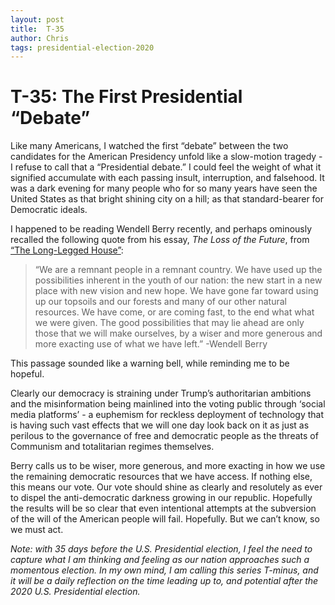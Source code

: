 ```yaml
---
layout: post
title:  T-35
author: Chris
tags: presidential-election-2020
---
```


# T-35: The First Presidential “Debate”   

Like many Americans, I watched the first “debate” between the two candidates for the American Presidency unfold like a slow-motion tragedy - I refuse to call that a “Presidential debate.” I could feel the weight of what it signified accumulate with each passing insult, interruption, and falsehood. It was a dark evening for many people who for so many years have seen the United States as that bright shining city on a hill; as that standard-bearer for Democratic ideals.

I happened to be reading Wendell Berry recently, and perhaps ominously recalled the following quote from his essay, _The Loss of the Future_, from [“The Long-Legged House”][1]:
> “We are a remnant people in a remnant country. We have used up the possibilities inherent in the youth of our nation: the new start in a new place with new vision and new hope. We have gone far toward using up our topsoils and our forests and many of our other natural resources. We have come, or are coming fast, to the end what what we were given. The good possibilities that may lie ahead are only those that we will make ourselves, by a wiser and more generous and more exacting use of what we have left.”
> -Wendell Berry

This passage sounded like a warning bell, while reminding me to be hopeful. 

Clearly our democracy is straining under Trump’s authoritarian ambitions and the misinformation being mainlined into the voting public through ‘social media platforms’ - a euphemism for reckless deployment of technology that is having such vast effects that we will one day look back on it as just as perilous to the governance of free and democratic people as the threats of Communism and totalitarian regimes themselves.

Berry calls us to be wiser, more generous, and more exacting in how we use the remaining democratic resources that we have access. If nothing else, this means our vote. Our vote should shine as clearly and resolutely as ever to dispel the anti-democratic darkness growing in our republic. Hopefully the results will be so clear that even intentional attempts at the subversion of the will of the American people will fail. Hopefully. But we can’t know, so we must act.

_Note: with 35 days before the U.S. Presidential election, I feel the need to capture what I am thinking and feeling as our nation approaches such a momentous election. In my own mind, I am calling this series T-minus, and it will be a daily reflection on the time leading up to, and potential after the 2020 U.S. Presidential election._

[1]:	https://www.amazon.com/Long-Legged-House-Wendell-Berry/dp/1593760132